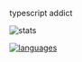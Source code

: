 typescript addict

![stats](https://github-readme-stats.vercel.app/api?username=uwuLegacy&count_private=true&show_icons=true&theme=dark)

[![languages](https://github-readme-stats.vercel.app/api/top-langs/?username=uwuLegacy&layout=compact&theme=dark)](https://github.com/anuraghazra/github-readme-stats)
